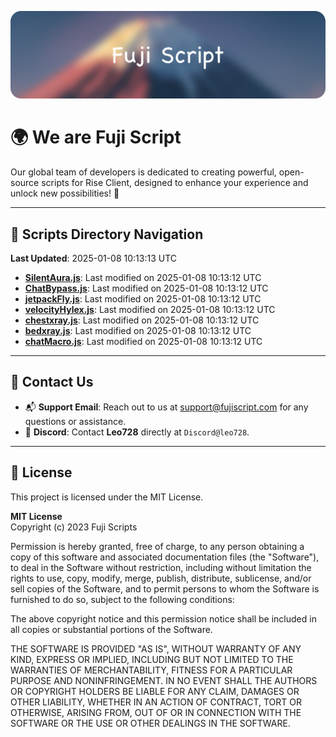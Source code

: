 ![Banner](.github/b.webp)

# 🌍 **We are Fuji Script**

Our global team of developers is dedicated to creating powerful, open-source scripts for Rise Client, designed to enhance your experience and unlock new possibilities! 🌟

---
<!-- SCRIPTS_NAVIGATION_START -->
## 📂 **Scripts Directory Navigation**

**Last Updated**: 2025-01-08 10:13:13 UTC

- **[SilentAura.js](scripts/SilentAura.js)**: Last modified on 2025-01-08 10:13:12 UTC
- **[ChatBypass.js](scripts/ChatBypass.js)**: Last modified on 2025-01-08 10:13:12 UTC
- **[jetpackFly.js](scripts/jetpackFly.js)**: Last modified on 2025-01-08 10:13:12 UTC
- **[velocityHylex.js](scripts/velocityHylex.js)**: Last modified on 2025-01-08 10:13:12 UTC
- **[chestxray.js](scripts/chestxray.js)**: Last modified on 2025-01-08 10:13:12 UTC
- **[bedxray.js](scripts/bedxray.js)**: Last modified on 2025-01-08 10:13:12 UTC
- **[chatMacro.js](scripts/chatMacro.js)**: Last modified on 2025-01-08 10:13:12 UTC

<!-- SCRIPTS_NAVIGATION_END -->

---

## 💬 **Contact Us**  
- 📬 **Support Email**: Reach out to us at [support@fujiscript.com](mailto:support@fujiscript.com) for any questions or assistance.  
- 💬 **Discord**: Contact **Leo728** directly at `Discord@leo728`.

---

## 📜 **License**

This project is licensed under the MIT License.  

**MIT License**  
Copyright (c) 2023 Fuji Scripts  

Permission is hereby granted, free of charge, to any person obtaining a copy of this software and associated documentation files (the "Software"), to deal in the Software without restriction, including without limitation the rights to use, copy, modify, merge, publish, distribute, sublicense, and/or sell copies of the Software, and to permit persons to whom the Software is furnished to do so, subject to the following conditions:  

The above copyright notice and this permission notice shall be included in all copies or substantial portions of the Software.  

THE SOFTWARE IS PROVIDED "AS IS", WITHOUT WARRANTY OF ANY KIND, EXPRESS OR IMPLIED, INCLUDING BUT NOT LIMITED TO THE WARRANTIES OF MERCHANTABILITY, FITNESS FOR A PARTICULAR PURPOSE AND NONINFRINGEMENT. IN NO EVENT SHALL THE AUTHORS OR COPYRIGHT HOLDERS BE LIABLE FOR ANY CLAIM, DAMAGES OR OTHER LIABILITY, WHETHER IN AN ACTION OF CONTRACT, TORT OR OTHERWISE, ARISING FROM, OUT OF OR IN CONNECTION WITH THE SOFTWARE OR THE USE OR OTHER DEALINGS IN THE SOFTWARE.  
